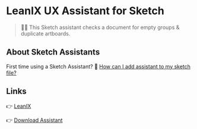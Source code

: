 # LeanIX UX Assistant for Sketch

> 💁‍♀️ This Sketch assistant checks a document for empty groups & duplicate artboards.

## About Sketch Assistants

First time using a Sketch Assistant? 🤔
[How can I add assistant to my sketch file?](https://www.sketch.com/docs/assistants/#adding-an-assistant-from-a-url-or-file)

## Links

👉 [LeanIX](https://www.leanix.net/en/)

👉 [Download Assistant](https://www.npmjs.com/package/leanix-ux-assistant)
